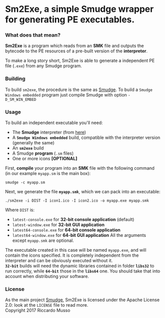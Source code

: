 # Sm2Exe, a simple Smudge wrapper for generating PE executables.

### What does that mean?

**Sm2Exe** is a program which reads from an **SMK** file and outputs the bytecode
to the PE resources of a pre-built version of the **interpreter**.

To make a long story short, Sm2Exe is able to generate a independent PE file (`.exe`) from any Smudge program.

### Building
To build `sm2exe`, the procedure is the same as [Smudge](https://www.github.com/smudgelang/smudge).
To build a `Smudge Windows embedded` program just compile Smudge with option `-D_SM_WIN_EMBED`

### Usage
To build an independent executable you'll need:
- The **Smudge** interpreter (from [here](https://www.github.com/smudgelang/smudge))
- A **`Smudge Windows embedded`** build, compatible with the interpreter version (generally the same)
- An **`sm2exe`** build
- A Smudge **program** (`.sm` files)
- One or more icons **[OPTIONAL]**

First, **compile** your program into an **SMK** file with the following command (in our example `myapp.sm` is the main box):
```
smudge -c myapp.sm
```

Next, we generate the file **`myapp.smk`**, which we can pack into an executable:

```
./sm2exe -i DIST -I icon1.ico -I icon2.ico -o myapp.exe myapp.smk
```
Where `DIST` is:
- `latest-console.exe` for **32-bit console application** (default)
- `latest-window.exe` for **32-bit GUI application**
- `latest64-console.exe` for **64-bit console application**
- `latest64-window.exe` for **64-bit GUI application**
All the arguments except `myapp.smk` are optional. <br>

The executable created in this case will be named `myapp.exe`, and will contain the icons specified. It is completely independent from the interpreter and can be obviously executed without it. <br>
**`32-bit`** builds will need the dynamic libraries contained in folder **`libs32`** to run correctly, while **`64-bit`** those in the **`libs64`** one. You should take that into account when distributing your software.


### License

As the main project [Smudge](https://www.github.com/smudgelang/smudge), Sm2Exe is licensed under the Apache License 2.0: look at the `LICENSE` file to read more. <br>
Copyright 2017 Riccardo Musso
